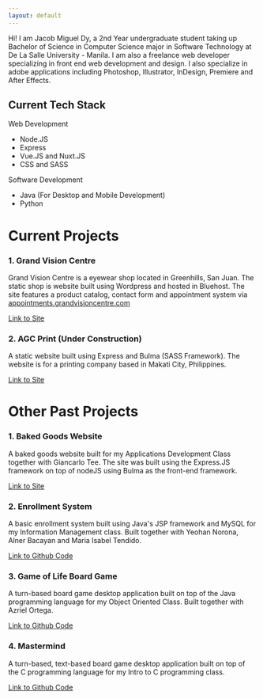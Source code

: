 ```yaml
---
layout: default
---
```


Hi! I am Jacob Miguel Dy, a 2nd Year undergraduate student taking up Bachelor of Science in Computer Science major in Software Technology at De La Salle University - Manila. I am also a freelance web developer specializing in front end web development and design. I also specialize in adobe applications including Photoshop, Illustrator, InDesign, Premiere and After Effects.

## Current Tech Stack
Web Development
- Node.JS
- Express
- Vue.JS and Nuxt.JS
- CSS and SASS

Software Development
- Java (For Desktop and Mobile Development)
- Python

# Current Projects

### 1. Grand Vision Centre

Grand Vision Centre is a eyewear shop located in Greenhills, San Juan. The static shop is website built using Wordpress and hosted in Bluehost. The site features a product catalog, contact form and appointment system via [appointments.grandvisioncentre.com](http://appointment.grandvisioncentre.com)

[Link to Site](http://www.grandvisioncentre.com)

### 2. AGC Print (Under Construction)

A static website built using Express and Bulma (SASS Framework). The website is for a printing company based in Makati City, Philippines.

[Link to Site](http://www.agcprint.herokuapp.com)

# Other Past Projects

### 1. Baked Goods Website

A baked goods website built for my Applications Development Class together with Giancarlo Tee. The site was built using the Express.JS framework on top of nodeJS using Bulma as the front-end framework.

[Link to Site](https://baked-goods-ph.herokuapp.com/)

### 2. Enrollment System

A basic enrollment system built using Java's JSP framework and MySQL for my Information Management class. Built together with Yeohan Norona, Alner Bacayan and Maria Isabel Tendido.

[Link to Github Code](https://github.com/dychosenone/CCINFOM-Enrollment-Grp3/)

### 3. Game of Life Board Game

A turn-based board game desktop application built on top of the Java programming language for my Object Oriented Class. Built together with Azriel Ortega.

[Link to Github Code](https://github.com/dychosenone/Thats-Life)

### 4. Mastermind

A turn-based, text-based board game desktop application built on top of the C programming language for my Intro to C programming class.

[Link to Github Code](http://www.baked-goods-ph.herokuapp.com)


